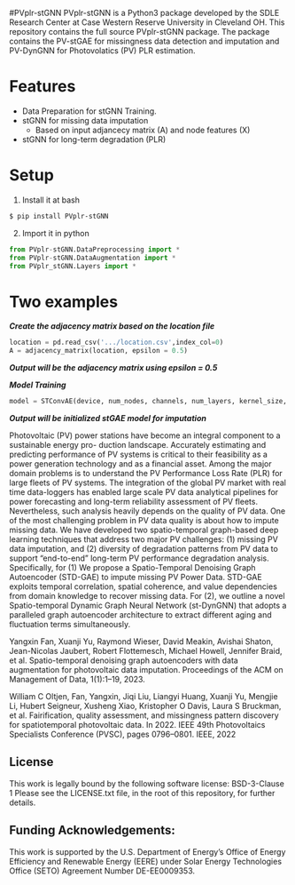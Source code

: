 #PVplr-stGNN
PVplr-stGNN is a Python3 package developed by the SDLE Research Center at Case Western Reserve University in Cleveland OH. This repository contains the full source PVplr-stGNN package. The package contains the PV-stGAE for missingness data detection and imputation and PV-DynGNN for Photovolatics (PV) PLR estimation.

# Features
 -  Data Preparation for stGNN Training.
 -  stGNN for missing data imputation
	- Based on input adjancecy matrix (A) and node features (X)
 -  stGNN for long-term degradation (PLR) 
 
#  Setup
1. Install it at bash
```bash
$ pip install PVplr-stGNN
```
2.	Import it in python
```python
from PVplr-stGNN.DataPreprocessing import *
from PVplr-stGNN.DataAugmentation import *
from PVplr_stGNN.Layers import *

``` 
#  Two examples
***Create the adjacency matrix based on the location file***
```python
location = pd.read_csv('.../location.csv',index_col=0)
A = adjacency_matrix(location, epsilon = 0.5)
``` 
***Output will be the adjacency matrix using epsilon = 0.5***

***Model Training***
```python
model = STConvAE(device, num_nodes, channels, num_layers, kernel_size, K, n_his, kernel_size_de, stride, padding, normalization = 'sym', bias = True)
``` 
***Output will be initialized stGAE model for imputation***

Photovoltaic (PV) power stations have become an integral component to a sustainable energy pro-
duction landscape. Accurately estimating and predicting performance of PV systems is critical to
their feasibility as a power generation technology and as a financial asset. Among the major domain
problems is to understand the PV Performance Loss Rate (PLR) for large fleets of PV systems.
The integration of the global PV market with real time data-loggers has enabled large scale PV
data analytical pipelines for power forecasting and long-term reliability assessment of PV fleets.
Nevertheless, such analysis heavily depends on the quality of PV data. One of the most challenging
problem in PV data quality is about how to impute missing data. 
We have developed two spatio-temporal graph-based deep learning techniques that address two major PV challenges: (1) missing PV data imputation, and (2) diversity of degradation patterns from PV data to support “end-to-end” long-term PV performance degradation analysis. Specifically, for (1) We propose a Spatio-Temporal Denoising Graph Autoencoder (STD-GAE) to impute missing PV Power Data. STD-GAE exploits temporal correlation, spatial coherence, and value dependencies from domain knowledge to recover missing data. For (2), we outline a novel Spatio-temporal Dynamic Graph Neural Network (st-DynGNN) that adopts a paralleled graph autoencoder architecture to extract different aging and fluctuation terms simultaneously. 

Yangxin Fan, Xuanji Yu, Raymond Wieser, David Meakin, Avishai Shaton, Jean-Nicolas
Jaubert, Robert Flottemesch, Michael Howell, Jennifer Braid, et al. Spatio-temporal denoising
graph autoencoders with data augmentation for photovoltaic data imputation. Proceedings of the ACM on Management of Data, 1(1):1–19, 2023.

William C Oltjen, Fan, Yangxin, Jiqi Liu, Liangyi Huang, Xuanji Yu, Mengjie Li, Hubert
Seigneur, Xusheng Xiao, Kristopher O Davis, Laura S Bruckman, et al. Fairification, quality
assessment, and missingness pattern discovery for spatiotemporal photovoltaic data. In 2022.
IEEE 49th Photovoltaics Specialists Conference (PVSC), pages 0796–0801. IEEE, 2022

## License
This work is legally bound by the following software license: BSD-3-Clause 1
Please see the LICENSE.txt file, in the root of this repository, for further details.

## Funding Acknowledgements:
This work is supported by the U.S. Department of Energy’s Office of Energy Efficiency and Renewable Energy (EERE) under Solar Energy Technologies Office (SETO) Agreement Number DE-EE0009353.

